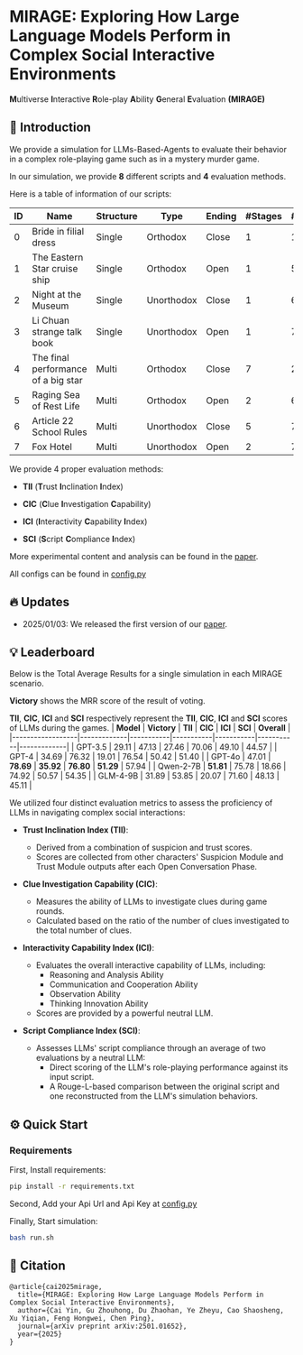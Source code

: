 # MIRAGE: Exploring How Large Language Models Perform in Complex Social Interactive Environments
**M**ultiverse **I**nteractive **R**ole-play **A**bility **G**eneral **E**valuation **(MIRAGE)**

## 🎉 Introduction
We provide a simulation for LLMs-Based-Agents to evaluate their behavior in a complex role-playing game such as in a mystery murder game.

In our simulation, we provide **8** different scripts and **4** evaluation methods.

Here is a table of information of our scripts:

| ID | Name                               | Structure | Type       | Ending | #Stages | #Agents | #Clues | #Words_zh | #Words_en |
| -- | ---------------------------------- | --------- | ---------- | ------ | ------- | ------- | ------ | --------- | --------- |
| 0 | Bride in filial dress               | Single    | Orthodox   | Close  | 1       | 10      | 39     | 45,475    | 27,503    |
| 1 | The Eastern Star cruise ship        | Single    | Orthodox   | Open   | 1       | 5       | 42     | 5,619     | 3,039     |
| 2 | Night at the Museum                 | Single    | Unorthodox | Close  | 1       | 6       | 82     | 13,849    | 6,480     |
| 3 | Li Chuan strange talk book          | Single    | Unorthodox | Open   | 1       | 7       | 14     | 79,012    | 45,666    |
| 4 | The final performance of a big star | Multi     | Orthodox   | Close  | 7       | 2       | 17     | 11,288    | 5,794     |
| 5 | Raging Sea of Rest Life             | Multi     | Orthodox   | Open   | 2       | 6       | 27     | 18,443    | 6,804     |
| 6 | Article 22 School Rules             | Multi     | Unorthodox | Close  | 5       | 7       | 17     | 91,532    | 41,728    |
| 7 | Fox Hotel                           | Multi     | Unorthodox | Open   | 2       | 7       | 46     | 107,057   | 62,224    |

We provide 4 proper evaluation methods: 

- **TII** (**T**rust **I**nclination **I**ndex)

- **CIC** (**C**lue **I**nvestigation **C**apability)

- **ICI** (**I**nteractivity **C**apability **I**ndex)

- **SCI** (**S**cript **C**ompliance **I**ndex)

More experimental content and analysis can be found in the [paper](https://arxiv.org/pdf/2501.01652).

All configs can be found in [config.py](./config.py)

## 🔥 Updates
* 2025/01/03: We released the first version of our [paper](https://arxiv.org/pdf/2501.01652).

## 💡 Leaderboard
Below is the Total Average Results for a single simulation in each MIRAGE scenario.

**Victory** shows the MRR score of the result of voting.

**TII**, **CIC**, **ICI** and **SCI** respectively represent the **TII**, **CIC**, **ICI** and **SCI** scores of LLMs during the games.
| **Model**        | **Victory** | **TII**   | **CIC**   | **ICI**   | **SCI**   | **Overall** |
|------------------|-------------|-----------|-----------|-----------|-----------|-------------|
| GPT-3.5          | 29.11       | 47.13     | 27.46     | 70.06     | 49.10     | 44.57       |
| GPT-4            | 34.69       | 76.32     | 19.01     | 76.54     | 50.42     | 51.40       |
| GPT-4o           | 47.01       | **78.69** | **35.92** | **76.80** | **51.29** | 57.94       |
| Qwen-2-7B        | **51.81**   | 75.78     | 18.66     | 74.92     | 50.57     | 54.35       |
| GLM-4-9B         | 31.89       | 53.85     | 20.07     | 71.60     | 48.13     | 45.11       |

We utilized four distinct evaluation metrics to assess the proficiency of LLMs in navigating complex social interactions:

- **Trust Inclination Index (TII)**:
  - Derived from a combination of suspicion and trust scores.
  - Scores are collected from other characters' Suspicion Module and Trust Module outputs after each Open Conversation Phase.

- **Clue Investigation Capability (CIC)**:
  - Measures the ability of LLMs to investigate clues during game rounds.
  - Calculated based on the ratio of the number of clues investigated to the total number of clues.

- **Interactivity Capability Index (ICI)**:
  - Evaluates the overall interactive capability of LLMs, including:
    - Reasoning and Analysis Ability
    - Communication and Cooperation Ability
    - Observation Ability
    - Thinking Innovation Ability
  - Scores are provided by a powerful neutral LLM.

- **Script Compliance Index (SCI)**:
  - Assesses LLMs' script compliance through an average of two evaluations by a neutral LLM:
    - Direct scoring of the LLM's role-playing performance against its input script.
    - A Rouge-L-based comparison between the original script and one reconstructed from the LLM's simulation behaviors.


## ⚙️ Quick Start
### Requirements
First, Install requirements:
```bash
pip install -r requirements.txt
```
Second, Add your Api Url and Api Key at [config.py](./config.py)

Finally, Start simulation:
```bash
bash run.sh
```

## 📒 Citation
```
@article{cai2025mirage,
  title={MIRAGE: Exploring How Large Language Models Perform in Complex Social Interactive Environments},
  author={Cai Yin, Gu Zhouhong, Du Zhaohan, Ye Zheyu, Cao Shaosheng, Xu Yiqian, Feng Hongwei, Chen Ping},
  journal={arXiv preprint arXiv:2501.01652},
  year={2025}
}
```
